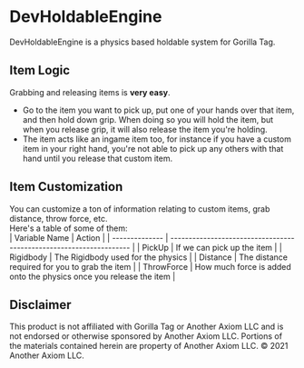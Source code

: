 # DevHoldableEngine
DevHoldableEngine is a physics based holdable system for Gorilla Tag.

## Item Logic
Grabbing and releasing items is **very easy**. <br />

- Go to the item you want to pick up, put one of your hands over that item, and then hold down grip. When doing so you will hold the item, but when you release grip, it will also release the item you're holding. <br />
- The item acts like an ingame item too, for instance if you have a custom item in your right hand, you're not able to pick up any others with that hand until you release that custom item. <br />

## Item Customization
You can customize a ton of information relating to custom items, grab distance, throw force, etc. <br />
Here's a table of some of them: <br />
| Variable Name  | Action                                                              |
| -------------- | ------------------------------------------------------------------- |
| PickUp         | If we can pick up the item                                          |
| Rigidbody      | The Rigidbody used for the physics                                  |
| Distance       | The distance required for you to grab the item                      |
| ThrowForce     | How much force is added onto the physics once you release the item  |

## Disclaimer
This product is not affiliated with Gorilla Tag or Another Axiom LLC and is not endorsed or otherwise sponsored by Another Axiom LLC. Portions of the materials contained herein are property of Another Axiom LLC. © 2021 Another Axiom LLC.
